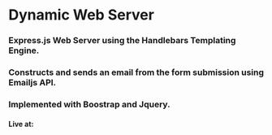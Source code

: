 # Dynamic Web Server

### Express.js Web Server using the Handlebars Templating Engine.

### Constructs and sends an email from the form submission using Emailjs API.
### Implemented with Boostrap and Jquery.

#### Live at: 

